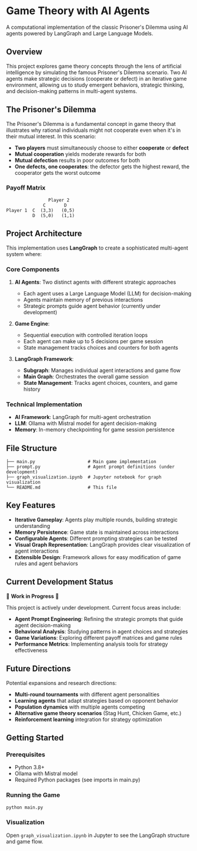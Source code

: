 # Game Theory with AI Agents

A computational implementation of the classic Prisoner's Dilemma using AI agents powered by LangGraph and Large Language Models.

## Overview

This project explores game theory concepts through the lens of artificial intelligence by simulating the famous Prisoner's Dilemma scenario. Two AI agents make strategic decisions (cooperate or defect) in an iterative game environment, allowing us to study emergent behaviors, strategic thinking, and decision-making patterns in multi-agent systems.

## The Prisoner's Dilemma

The Prisoner's Dilemma is a fundamental concept in game theory that illustrates why rational individuals might not cooperate even when it's in their mutual interest. In this scenario:

- **Two players** must simultaneously choose to either **cooperate** or **defect**
- **Mutual cooperation** yields moderate rewards for both
- **Mutual defection** results in poor outcomes for both
- **One defects, one cooperates**: the defector gets the highest reward, the cooperator gets the worst outcome

### Payoff Matrix
```
                Player 2
              C       D
Player 1  C  (3,3)   (0,5)
          D  (5,0)   (1,1)
```

## Project Architecture

This implementation uses **LangGraph** to create a sophisticated multi-agent system where:

### Core Components

1. **AI Agents**: Two distinct agents with different strategic approaches
   - Each agent uses a Large Language Model (LLM) for decision-making
   - Agents maintain memory of previous interactions
   - Strategic prompts guide agent behavior (currently under development)

2. **Game Engine**: 
   - Sequential execution with controlled iteration loops
   - Each agent can make up to 5 decisions per game session
   - State management tracks choices and counters for both agents

3. **LangGraph Framework**:
   - **Subgraph**: Manages individual agent interactions and game flow
   - **Main Graph**: Orchestrates the overall game session
   - **State Management**: Tracks agent choices, counters, and game history

### Technical Implementation

- **AI Framework**: LangGraph for multi-agent orchestration
- **LLM**: Ollama with Mistral model for agent decision-making
- **Memory**: In-memory checkpointing for game session persistence

## File Structure

```
├── main.py                    # Main game implementation
├── prompt.py                  # Agent prompt definitions (under development)
├── graph_visualization.ipynb  # Jupyter notebook for graph visualization
└── README.md                  # This file
```

## Key Features

- **Iterative Gameplay**: Agents play multiple rounds, building strategic understanding
- **Memory Persistence**: Game state is maintained across interactions
- **Configurable Agents**: Different prompting strategies can be tested
- **Visual Graph Representation**: LangGraph provides clear visualization of agent interactions
- **Extensible Design**: Framework allows for easy modification of game rules and agent behaviors

## Current Development Status

🚧 **Work in Progress** 🚧

This project is actively under development. Current focus areas include:

- **Agent Prompt Engineering**: Refining the strategic prompts that guide agent decision-making
- **Behavioral Analysis**: Studying patterns in agent choices and strategies
- **Game Variations**: Exploring different payoff matrices and game rules
- **Performance Metrics**: Implementing analysis tools for strategy effectiveness

## Future Directions

Potential expansions and research directions:

- **Multi-round tournaments** with different agent personalities
- **Learning agents** that adapt strategies based on opponent behavior
- **Population dynamics** with multiple agents competing
- **Alternative game theory scenarios** (Stag Hunt, Chicken Game, etc.)
- **Reinforcement learning** integration for strategy optimization

## Getting Started

### Prerequisites
- Python 3.8+
- Ollama with Mistral model
- Required Python packages (see imports in main.py)

### Running the Game
```bash
python main.py
```

### Visualization
Open `graph_visualization.ipynb` in Jupyter to see the LangGraph structure and game flow.
